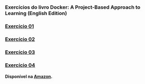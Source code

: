 ### Exercícios do livro **Docker: A Project-Based Approach to Learning (English Edition)**

### [Exercício 01](./exercicio-01/README.md)

### [Exercício 02](./exercicio-02/README.md)

### [Exercício 03](./exercicio-03/README.md)

### [Exercício 04](./exercicio-04/README.md)

#### Disponível na [Amazon](https://www.amazon.com.br/gp/product/B09FJ3411G/ref=ppx_yo_dt_b_d_asin_title_o03?ie=UTF8&psc=1).